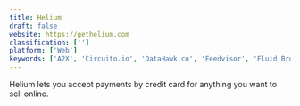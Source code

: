 ```yaml
---
title: Helium
draft: false 
website: https://gethelium.com
classification: ['']
platform: ['Web']
keywords: ['A2X', 'Circuito.io', 'DataHawk.co', 'Feedvisor', 'Fluid Browser', 'Gumroad', 'Jungle Scout', 'PiP for Mac', 'RepricerExpress', 'Reviewbox', 'SellerApp', 'SellerExpress', 'Sellfy', 'Sellics', 'Selz', 'Viral Launch', 'robora']
---
```

Helium lets you accept payments by credit card for anything you want to sell online.